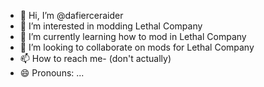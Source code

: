 - 👋 Hi, I’m @dafierceraider
- 👀 I’m interested in modding Lethal Company
- 🌱 I’m currently learning how to mod in Lethal Company
- 💞️ I’m looking to collaborate on mods for Lethal Company
- 📫 How to reach me- (don't actually)
- 😄 Pronouns: ...

<!---
dafierceraider/dafierceraider is a ✨ special ✨ repository because its `README.md` (this file) appears on your GitHub profile.
You can click the Preview link to take a look at your changes.
--->
